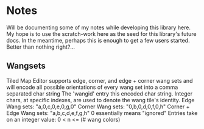 # Notes

Will be documenting some of my notes while developing this library here. My hope is to use the
scratch-work here as the seed for this library's future docs. In the meantime, perhaps this is
enough to get a few users started. Better than nothing right?...

## Wangsets

Tiled Map Editor supports edge, corner, and edge + corner wang sets and will encode all
possible orientations of every wang set into a comma separated char string
The 'wangid' entry this encoded char string.
Integer chars, at specific indexes, are used to denote the wang tile's identity.
         Edge Wang sets: "a,0,c,0,e,0,g,0"
       Corner Wang sets: "0,b,0,d,0,f,0,h"
Corner + Edge Wang sets: "a,b,c,d,e,f,g,h"
0 essentially means "ignored"
Entries take on an integer value: 0 < n <= (# wang colors)
